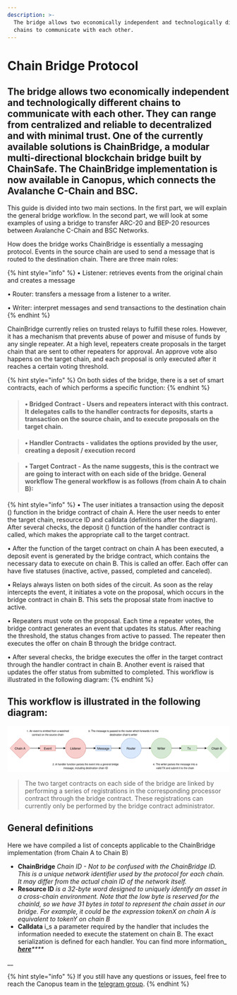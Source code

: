 ```yaml
---
description: >-
  The bridge allows two economically independent and technologically different
  chains to communicate with each other.
---
```


# Chain Bridge Protocol

## The bridge allows two economically independent and technologically different chains to communicate with each other. They can range from centralized and reliable to decentralized and with minimal trust. One of the currently available solutions is ChainBridge, a modular multi-directional blockchain bridge built by ChainSafe. The ChainBridge implementation is now available in Canopus, which connects the Avalanche C-Chain and BSC.

This guide is divided into two main sections. In the first part, we will explain the general bridge workflow. In the second part, we will look at some examples of using a bridge to transfer ARC-20 and BEP-20 resources between Avalanche C-Chain and BSC Networks.

How does the bridge works ChainBridge is essentially a messaging protocol. Events in the source chain are used to send a message that is routed to the destination chain. There are three main roles: 

{% hint style="info" %}
• Listener: retrieves events from the original chain and creates a message 

• Router: transfers a message from a listener to a writer. 

• Writer: interpret messages and send transactions to the destination chain 
{% endhint %}

ChainBridge currently relies on trusted relays to fulfill these roles. However, it has a mechanism that prevents abuse of power and misuse of funds by any single repeater. At a high level, repeaters create proposals in the target chain that are sent to other repeaters for approval. An approve vote also happens on the target chain, and each proposal is only executed after it reaches a certain voting threshold.

{% hint style="info" %}
On both sides of the bridge, there is a set of smart contracts, each of which performs a specific function:
{% endhint %}

> #### • **Bridged Contract - Users and repeaters interact with this contract. It delegates calls to the handler contracts for deposits, starts a transaction on the source chain, and to execute proposals on the target chain.**

> #### **• Handler Contracts - validates the options provided by the user, creating a deposit / execution** record

> #### **• Target Contract - As the name suggests, this is the contract we are going to interact with on each side of the bridge. General workflow The general workflow is as follows \(from chain A to chain B\):**

{% hint style="info" %}
• The user initiates a transaction using the deposit \(\) function in the bridge contract of chain A. Here the user needs to enter the target chain, resource ID and calldata \(definitions after the diagram\). After several checks, the deposit \(\) function of the handler contract is called, which makes the appropriate call to the target contract. 

• After the function of the target contract on chain A has been executed, a deposit event is generated by the bridge contract, which contains the necessary data to execute on chain B. This is called an offer. Each offer can have five statuses \(inactive, active, passed, completed and canceled\). 

• Relays always listen on both sides of the circuit. As soon as the relay intercepts the event, it initiates a vote on the proposal, which occurs in the bridge contract in chain B. This sets the proposal state from inactive to active. 

• Repeaters must vote on the proposal. Each time a repeater votes, the bridge contract generates an event that updates its status. After reaching the threshold, the status changes from active to passed. The repeater then executes the offer on chain B through the bridge contract. 

• After several checks, the bridge executes the offer in the target contract through the handler contract in chain B. Another event is raised that updates the offer status from submitted to completed. This workflow is illustrated in the following diagram:
{% endhint %}

## This workflow is illustrated in the following diagram:

![](../.gitbook/assets/image.png)

> The two target contracts on each side of the bridge are linked by performing a series of registrations in the corresponding processor contract through the bridge contract. These registrations can currently only be performed by the bridge contract administrator.

## General definitions

Here we have compiled a list of concepts applicable to the ChainBridge implementation \(from Chain A to Chain B\)

* **ChainBridge** _Chain ID - Not to be confused with the ChainBridge ID. This is a unique network identifier used by the protocol for each chain. It may differ from the actual chain ID of the network itself._ 
* **Resource ID** _is a 32-byte word designed to uniquely identify an asset in a cross-chain environment. Note that the low byte is reserved for the chainId, so we have 31 bytes in total to represent the chain asset in our bridge. For example, it could be the expression tokenX on chain A is equivalent to tokenY on chain B_ 
* **Calldata** i_s a parameter required by the handler that includes the information needed to execute the statement on chain B. The exact serialization is defined for each handler. You can find more information_ [_**here**_](https://chainbridge.chainsafe.io/chains/ethereum/#erc20-erc721-handlers)_\*\*\*\*_

\_\_

{% hint style="info" %}
If you still have any questions or issues, feel free to reach the Canopus team in the [telegram group](https://t.me/canopus_network).
{% endhint %}

